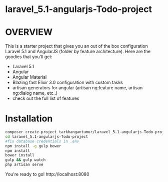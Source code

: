 # laravel_5.1-angularjs-Todo-project

# OVERVIEW

This is a starter project that gives you an out of the box configuration Laravel 5.1 and AngularJS (folder by feature architecture). Here are the goodies that you'll get:

* Laravel 5.1
* Angular
* Angular Material
* Blazing fast Elixir 3.0 configuration with custom tasks
* artisan generators for angular (artisan ng:feature name, artisan ng:dialog name, etc..)
* check out the full list of features

# Installation

```bash
composer create-project tarkhangantumur/laravel_5.1-angularjs-Todo-project --prefer-dist
cd laravel_5.1-angularjs-Todo-project
#fix database credentials in .env
npm install -g gulp bower
npm install
bower install
gulp && gulp watch
php artisan serve
```
You're ready to go! http://localhost:8080
